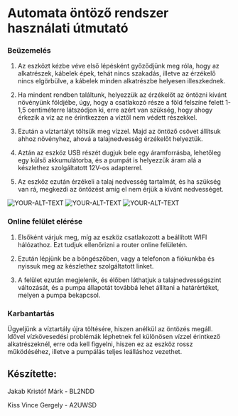 # Automata öntöző rendszer használati útmutató

### Beüzemelés

1. Az eszközt kézbe véve első lépésként győződjünk meg róla, hogy az alkatrészek, 
kábelek épek, tehát nincs szakadás, illetve az érzékelő nincs elgörbülve, a kábelek 
minden alkatrészbe helyesen illeszkednek.

2. Ha mindent rendben találtunk, helyezzük az érzékelőt az öntözni kívánt növényünk 
földjébe, úgy, hogy a csatlakozó része a föld felszíne felett 1-1,5 centiméterre 
látszódjon ki, erre azért van szükség, hogy ahogy érkezik a víz az ne érintkezzen a víztől 
nem védett részekkel. 

3. Ezután a víztartályt töltsük meg vízzel. Majd az öntöző csövet állítsuk ahhoz növényhez, 
ahová a talajnedvesség érzékelőt helyeztük.

4. Aztán az eszköz USB részét dugjuk bele egy áramforrásba, lehetőleg egy külső 
akkumulátorba, és a pumpát is helyezzük áram alá a készlethez szolgáltatott 12V-os 
adapterrel.

5. Az eszköz ezután érzékeli a talaj nedvesség tartalmát, és ha szükség van rá, megkezdi 
az öntözést amíg el nem érjük a kívánt nedvességet.

<picture>
 <img alt="YOUR-ALT-TEXT" src="YOUR-DEFAULT-IMAGE">
</picture>
<picture>
 <img alt="YOUR-ALT-TEXT" src="YOUR-DEFAULT-IMAGE">
</picture>
<picture>
 <img alt="YOUR-ALT-TEXT" src="YOUR-DEFAULT-IMAGE">
</picture>

### Online felület elérése

1. Elsőként várjuk meg, míg az eszköz csatlakozott a beállított WIFI hálózathoz. Ezt 
tudjuk ellenőrizni a router online felületén.

2. Ezután lépjünk be a böngészőben, vagy a telefonon a fiókunkba és nyissuk meg az 
készlethez szolgáltatott linket.

3. A felület ezután megjelenik, és élőben láthatjuk a talajnedvességszint változását, és a 
pumpa állapotát továbbá lehet állítani a határértéket, melyen a pumpa bekapcsol.

### Karbantartás

Ügyeljünk a víztartály újra töltésére, hiszen anélkül az öntözés megáll. Idővel vízkövesedési 
problémák léphetnek fel különösen vízzel érintkező alkatrészeknél, erre oda kell figyelni, 
hiszen ez az eszköz rossz működéséhez, illetve a pumpálás teljes leálláshoz vezethet.

## Készítette: 

Jakab Kristóf Márk - BL2NDD

Kiss Vince Gergely - A2UWSD
